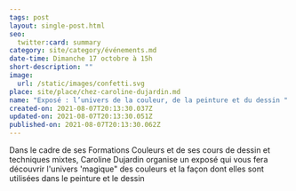 ```yaml
---
tags: post
layout: single-post.html
seo:
  twitter:card: summary
category: site/category/événements.md
date-time: Dimanche 17 octobre à 15h
short-description: ""
image:
  url: /static/images/confetti.svg
place: site/place/chez-caroline-dujardin.md
name: "Exposé : l’univers de la couleur, de la peinture et du dessin "
created-on: 2021-08-07T20:13:30.037Z
updated-on: 2021-08-07T20:13:30.051Z
published-on: 2021-08-07T20:13:30.062Z
---
```

<!--StartFragment-->

Dans le cadre de ses Formations Couleurs et de ses cours de dessin et techniques mixtes, Caroline Dujardin organise un exposé qui vous fera découvrir l'univers 'magique" des couleurs et la façon dont elles sont utilisées dans le peinture et le dessin

<!--EndFragment-->